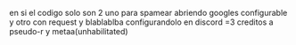 en si el codigo solo son 2 uno para spamear abriendo googles configurable y otro con request y blablablba configurandolo en discord =3 creditos a pseudo-r y metaa(unhabilitated)
